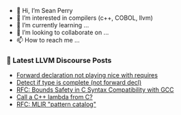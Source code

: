 - 👋 Hi, I’m Sean Perry
- 👀 I’m interested in compilers (c++, COBOL, llvm)
- 🌱 I’m currently learning ...
- 💞️ I’m looking to collaborate on ...
- 📫 How to reach me ...

<!---
s66perry/s66perry is a ✨ special ✨ repository because its `README.md` (this file) appears on your GitHub profile.
You can click the Preview link to take a look at your changes.
--->
### 📕 Latest LLVM Discourse Posts

<!-- DISCOURSE-LLVM:START -->
- [Forward declaration not playing nice with requires](https://discourse.llvm.org/t/forward-declaration-not-playing-nice-with-requires/87011#post_2)
- [Detect if type is complete &lpar;not forward decl&rpar;](https://discourse.llvm.org/t/detect-if-type-is-complete-not-forward-decl/87107#post_2)
- [RFC: Bounds Safety in C Syntax Compatibility with GCC](https://discourse.llvm.org/t/rfc-bounds-safety-in-c-syntax-compatibility-with-gcc/85885?page=4#post_69)
- [Call a C++ lambda from C?](https://discourse.llvm.org/t/call-a-c-lambda-from-c/86980#post_6)
- [RFC: MLIR &quot;pattern catalog&quot;](https://discourse.llvm.org/t/rfc-mlir-pattern-catalog/87121#post_1)
<!-- DISCOURSE-LLVM:END -->

